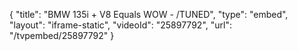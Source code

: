 {
    "title": "BMW 135i + V8 Equals WOW - \/TUNED",
    "type": "embed",
    "layout": "iframe-static",
    "videoId": "25897792",
    "url": "\/tvpembed\/25897792"
}